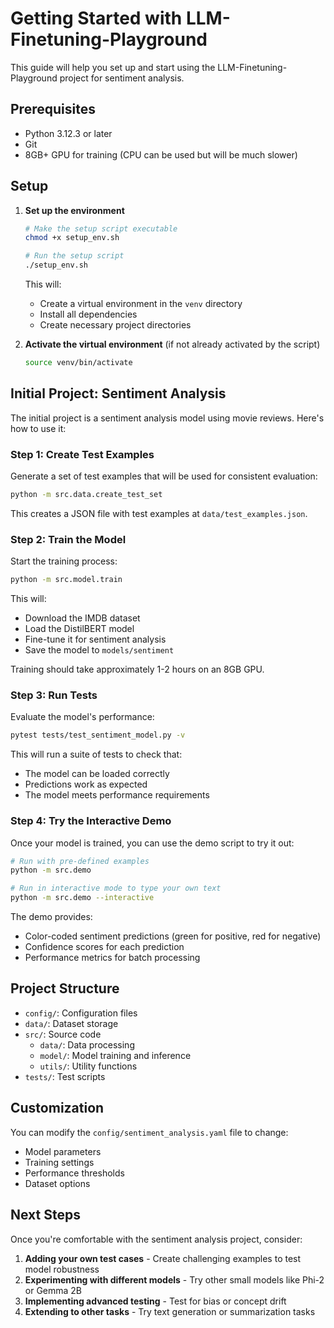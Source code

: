 # Getting Started with LLM-Finetuning-Playground

This guide will help you set up and start using the LLM-Finetuning-Playground project for sentiment analysis.

## Prerequisites

- Python 3.12.3 or later
- Git
- 8GB+ GPU for training (CPU can be used but will be much slower)

## Setup

1. **Set up the environment**

   ```bash
   # Make the setup script executable
   chmod +x setup_env.sh
   
   # Run the setup script
   ./setup_env.sh
   ```

   This will:
   - Create a virtual environment in the `venv` directory
   - Install all dependencies
   - Create necessary project directories

2. **Activate the virtual environment** (if not already activated by the script)

   ```bash
   source venv/bin/activate
   ```

## Initial Project: Sentiment Analysis

The initial project is a sentiment analysis model using movie reviews. Here's how to use it:

### Step 1: Create Test Examples

Generate a set of test examples that will be used for consistent evaluation:

```bash
python -m src.data.create_test_set
```

This creates a JSON file with test examples at `data/test_examples.json`.

### Step 2: Train the Model

Start the training process:

```bash
python -m src.model.train
```

This will:
- Download the IMDB dataset
- Load the DistilBERT model
- Fine-tune it for sentiment analysis
- Save the model to `models/sentiment`

Training should take approximately 1-2 hours on an 8GB GPU.

### Step 3: Run Tests

Evaluate the model's performance:

```bash
pytest tests/test_sentiment_model.py -v
```

This will run a suite of tests to check that:
- The model can be loaded correctly
- Predictions work as expected
- The model meets performance requirements

### Step 4: Try the Interactive Demo

Once your model is trained, you can use the demo script to try it out:

```bash
# Run with pre-defined examples
python -m src.demo

# Run in interactive mode to type your own text
python -m src.demo --interactive
```

The demo provides:
- Color-coded sentiment predictions (green for positive, red for negative)
- Confidence scores for each prediction
- Performance metrics for batch processing

## Project Structure

- `config/`: Configuration files
- `data/`: Dataset storage
- `src/`: Source code
  - `data/`: Data processing
  - `model/`: Model training and inference
  - `utils/`: Utility functions
- `tests/`: Test scripts

## Customization

You can modify the `config/sentiment_analysis.yaml` file to change:
- Model parameters
- Training settings
- Performance thresholds
- Dataset options

## Next Steps

Once you're comfortable with the sentiment analysis project, consider:

1. **Adding your own test cases** - Create challenging examples to test model robustness
2. **Experimenting with different models** - Try other small models like Phi-2 or Gemma 2B
3. **Implementing advanced testing** - Test for bias or concept drift
4. **Extending to other tasks** - Try text generation or summarization tasks 